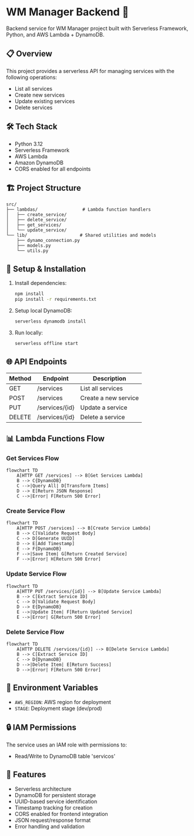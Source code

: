 # WM Manager Backend 🚀

Backend service for WM Manager project built with Serverless Framework, Python, and AWS Lambda + DynamoDB.

## 📋 Overview

This project provides a serverless API for managing services with the following operations:
- List all services
- Create new services
- Update existing services
- Delete services

## 🛠️ Tech Stack

- Python 3.12
- Serverless Framework
- AWS Lambda
- Amazon DynamoDB
- CORS enabled for all endpoints

## 🏗️ Project Structure

```
src/
├── lambdas/                 # Lambda function handlers
│   ├── create_service/     
│   ├── delete_service/     
│   ├── get_services/       
│   └── update_service/     
└── lib/                    # Shared utilities and models
    ├── dynamo_connection.py
    ├── models.py
    └── utils.py
```

## 🔧 Setup & Installation

1. Install dependencies:
    ```bash
    npm install
    pip install -r requirements.txt
    ```

2. Setup local DynamoDB:
    ```bash
    serverless dynamodb install
    ```

3. Run locally:
    ```bash
    serverless offline start
    ```

## 🌐 API Endpoints

| Method | Endpoint | Description |
|--------|----------|-------------|
| GET | /services | List all services |
| POST | /services | Create a new service |
| PUT | /services/{id} | Update a service |
| DELETE | /services/{id} | Delete a service |

## 📊 Lambda Functions Flow

### Get Services Flow
```mermaid
flowchart TD
    A[HTTP GET /services] --> B[Get Services Lambda]
    B --> C{DynamoDB}
    C -->|Query All| D[Transform Items]
    D --> E[Return JSON Response]
    C -->|Error| F[Return 500 Error]
```

### Create Service Flow
```mermaid
flowchart TD
    A[HTTP POST /services] --> B[Create Service Lambda]
    B --> C[Validate Request Body]
    C --> D[Generate UUID]
    D --> E[Add Timestamp]
    E --> F{DynamoDB}
    F -->|Save Item| G[Return Created Service]
    F -->|Error| H[Return 500 Error]
```

### Update Service Flow
```mermaid
flowchart TD
    A[HTTP PUT /services/{id}] --> B[Update Service Lambda]
    B --> C[Extract Service ID]
    C --> D[Validate Request Body]
    D --> E{DynamoDB}
    E -->|Update Item| F[Return Updated Service]
    E -->|Error| G[Return 500 Error]
```

### Delete Service Flow
```mermaid
flowchart TD
    A[HTTP DELETE /services/{id}] --> B[Delete Service Lambda]
    B --> C[Extract Service ID]
    C --> D{DynamoDB}
    D -->|Delete Item| E[Return Success]
    D -->|Error| F[Return 500 Error]
```

## 📝 Environment Variables

- `AWS_REGION`: AWS region for deployment
- `STAGE`: Deployment stage (dev/prod)

## 🔒 IAM Permissions

The service uses an IAM role with permissions to:
- Read/Write to DynamoDB table 'servicos'

## 🌟 Features

- Serverless architecture
- DynamoDB for persistent storage
- UUID-based service identification
- Timestamp tracking for creation
- CORS enabled for frontend integration
- JSON request/response format
- Error handling and validation

